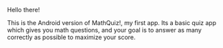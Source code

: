 Hello there!

This is the Android version of MathQuiz!, my first app. Its a basic quiz app which gives you math questions, and your goal is to answer as many correctly as possible to maximize your score.
